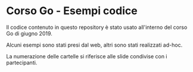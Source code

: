 # Corso Go - Esempi codice

Il codice contenuto in questo repository è stato usato all'interno del corso Go
di giugno 2019.

Alcuni esempi sono stati presi dal web, altri sono stati realizzati ad-hoc.

La numerazione delle cartelle si riferisce alle slide condivise con i partecipanti.
